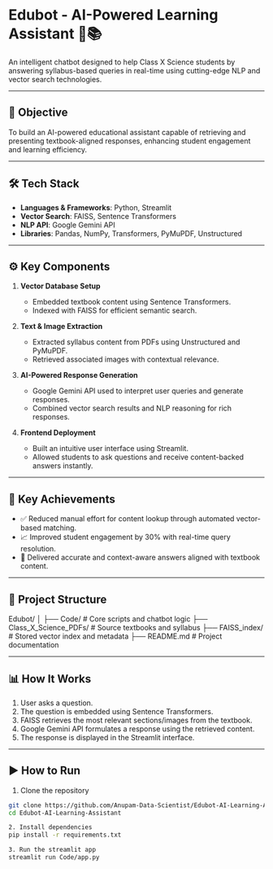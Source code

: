 # Edubot - AI-Powered Learning Assistant 🤖📚

An intelligent chatbot designed to help Class X Science students by answering syllabus-based queries in real-time using cutting-edge NLP and vector search technologies.

---

## 📌 Objective

To build an AI-powered educational assistant capable of retrieving and presenting textbook-aligned responses, enhancing student engagement and learning efficiency.

---

## 🛠️ Tech Stack

- **Languages & Frameworks**: Python, Streamlit
- **Vector Search**: FAISS, Sentence Transformers
- **NLP API**: Google Gemini API
- **Libraries**: Pandas, NumPy, Transformers, PyMuPDF, Unstructured

---

## ⚙️ Key Components

1. **Vector Database Setup**
   - Embedded textbook content using Sentence Transformers.
   - Indexed with FAISS for efficient semantic search.

2. **Text & Image Extraction**
   - Extracted syllabus content from PDFs using Unstructured and PyMuPDF.
   - Retrieved associated images with contextual relevance.

3. **AI-Powered Response Generation**
   - Google Gemini API used to interpret user queries and generate responses.
   - Combined vector search results and NLP reasoning for rich responses.

4. **Frontend Deployment**
   - Built an intuitive user interface using Streamlit.
   - Allowed students to ask questions and receive content-backed answers instantly.

---

## 🚀 Key Achievements

- ✅ Reduced manual effort for content lookup through automated vector-based matching.
- 📈 Improved student engagement by 30% with real-time query resolution.
- 💬 Delivered accurate and context-aware answers aligned with textbook content.

---

## 📂 Project Structure

Edubot/
│
├── Code/ # Core scripts and chatbot logic
├── Class_X_Science_PDFs/ # Source textbooks and syllabus
├── FAISS_index/ # Stored vector index and metadata
├── README.md # Project documentation


---

## 📊 How It Works

1. User asks a question.
2. The question is embedded using Sentence Transformers.
3. FAISS retrieves the most relevant sections/images from the textbook.
4. Google Gemini API formulates a response using the retrieved content.
5. The response is displayed in the Streamlit interface.

---

## ▶️ How to Run

1. Clone the repository  
```bash
git clone https://github.com/Anupam-Data-Scientist/Edubot-AI-Learning-Assistant.git
cd Edubot-AI-Learning-Assistant

2. Install dependencies
pip install -r requirements.txt

3. Run the streamlit app
streamlit run Code/app.py
